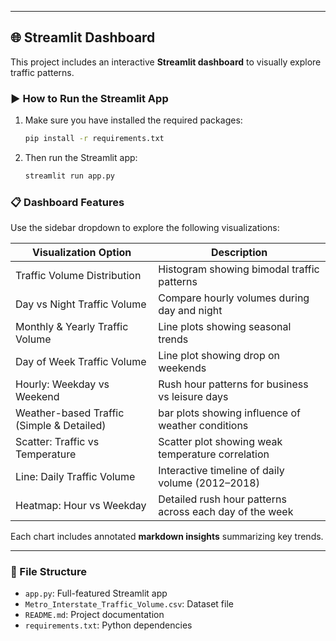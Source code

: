 

---

## 🌐 Streamlit Dashboard

This project includes an interactive **Streamlit dashboard** to visually explore traffic patterns.

### ▶️ How to Run the Streamlit App

1. Make sure you have installed the required packages:
   ```bash
   pip install -r requirements.txt
   ```

2. Then run the Streamlit app:
   ```bash
   streamlit run app.py
   ```

### 📋 Dashboard Features

Use the sidebar dropdown to explore the following visualizations:

| Visualization Option                      | Description                                                                 |
|------------------------------------------|-----------------------------------------------------------------------------|
| Traffic Volume Distribution              | Histogram showing bimodal traffic patterns                                 |
| Day vs Night Traffic Volume              | Compare hourly volumes during day and night                                |
| Monthly & Yearly Traffic Volume          | Line plots showing seasonal trends                                          |
| Day of Week Traffic Volume               | Line plot showing drop on weekends                                          |
| Hourly: Weekday vs Weekend               | Rush hour patterns for business vs leisure days                             |
| Weather-based Traffic (Simple & Detailed)| bar plots showing influence of weather conditions                          |
| Scatter: Traffic vs Temperature          | Scatter plot showing weak temperature correlation                          |
| Line: Daily Traffic Volume               | Interactive timeline of daily volume (2012–2018)                           |
| Heatmap: Hour vs Weekday                 | Detailed rush hour patterns across each day of the week                    |

Each chart includes annotated **markdown insights** summarizing key trends.

---

### 📁 File Structure

- `app.py`: Full-featured Streamlit app
- `Metro_Interstate_Traffic_Volume.csv`: Dataset file
- `README.md`: Project documentation
- `requirements.txt`: Python dependencies

